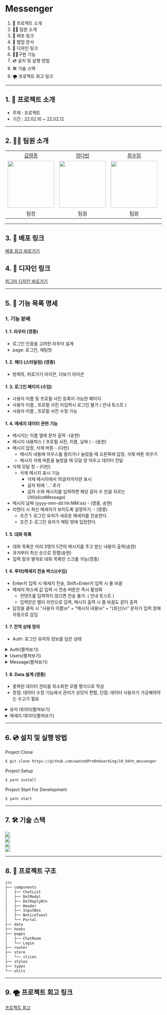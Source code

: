 # Messenger

1. 💁 프로젝트 소개
2. 👋🏻 팀원 소개
3. 🔗 배포 링크
4. 📄 협업 문서
5. 🌈 디자인 링크
6. 👩‍💻구현 기능
7. 💿 설치 및 실행 방법
8. 🛠️ 기술 스택
9. 🌪 프로젝트 회고 링크

---

## 1. 💁 프로젝트 소개

- 주제 : 프로젝트
- 기간 : 22.02.10 ~ 22.02.12

---

## 2. 👋🏻 팀원 소개

<table>

  <tr align="center">
    <td><a href='https://github.com/yeongjong310'>김영종</a></td>
    <td><a href="https://github.com/b41-41">정다빈</a></td>
    <td><a href="https://github.com/leechoiswim1">최수임</a></td>
    <td><a href="https://github.com/vi2920va">이송현</a></td>
  </tr>

  <tr align="center">
    <td><img src="https://avatars.githubusercontent.com/u/39623897?v=4" width="150px"/></td>
    <td><img src="https://avatars.githubusercontent.com/u/90027202?v=4"  width="150px"/></td>
    <td><img src="https://avatars.githubusercontent.com/u/85476908?v=4" width="150px"/></td>
    <td><img src="https://avatars.githubusercontent.com/u/76679130?v=4" width="150px"/></td>

  </tr>

  <tr align="center">
  <td>팀장</td>
  <td>팀원</td>
  <td>팀원</td>
  <td>팀원</td>
  </tr>

</table>

---

## 3. 🔗 배포 링크

[배포 링크 바로가기](https://switchat.netlify.app/)

## 4. 🌈 디자인 링크

[피그마 디자인 바로가기](https://www.figma.com/file/LYhssxBbJTYhLQCtvdNITP/swift-massenger?node-id=64%3A110)

---

## 5. 📄 기능 목록 명세

### 1. 기능 분배

#### 1. 1. 라우터 (영종)

- 로그인 인증을 고려한 라우터 설계
- page: 로그인, 채팅방

#### 1. 2. 헤더 (스타일링) (영종)

- 방제목, 뒤로가기 아이콘, 더보기 아이콘

#### 1. 3. 로그인 페이지 (수임)

- 사용자 이름 및 프로필 사진 등록이 가능한 페이지
- 사용자 이름 , 프로필 사진 미입력시 로그인 불가 ( 안내 토스트 )
- 사용자 이름 , 프로필 사진 수정 가능

#### 1. 4. 메세지 데이터 관련 기능

- 메시지는 이름 옆에 문자 출력 -(송현)
- 메시지 내용박스 ( 프로필 사진, 이름, 날짜 ) - (송현)
- 메시지 답장, 삭제 버튼 - (다빈)
  - 메시지 내용에 마우스를 올리거나 눌렀을 때 오른쪽에 답장, 삭제 버튼 띄우기
  - 메시지 삭제 버튼을 눌렀을 때 모달 창 띄우고 데이터 전달
- 삭제 모달 창 - (다빈)
  - 삭제 메시지 표시 기능
    - 삭제 메시지에서 10글자까지만 표시
    - 글자 뒤에 ‘...’ 추가
    - 글자 수와 메시지를 입력하면 해당 글자 수 만큼 자르는 Util(sliceMessage)
- 메시지 날짜 (yyyy-mm-dd hh:MM:ss) - (영종, 송현)
- 리렌더 시 최신 메세지가 보이도록 설정하기. - (영종)
  - 조건 1: 로그인 유저가 새로운 메세지를 전송한다.
  - 조건 2: 로그인 유저가 채팅 방에 입장한다.

#### 1. 5. 대화 목록

- 대화 목록은 미리 3명이 5건의 메시지를 주고 받는 내용이 출력(송현)
- 과거부터 최신 순으로 정렬(송현)
- 입력 창과 별개로 대화 목록만 스크롤 가능(영종)

#### 1. 6. 푸터(메세지 전송 박스)(수임)

- Enter키 입력 시 메세지 전송, Shift+Enter키 입력 시 줄 바꿈
- 메세지 박스에 값 입력 시 전송 버튼은 즉시 활성화
  - 컨텐츠를 입력하지 않으면 전송 불가. ( 안내 토스트 )
  - 입력란은 멀티 라인으로 입력, 메시지 출력 시 줄 바꿈도 같이 출력
- 답장을 클릭 시 "사용자 이름\n" + "메시지 내용\n" + "(회신)\n" 문자가 입력 창에 자동으로 삽입

#### 1. 7. 전역 상태 정의

- Auth: 로그인 유저의 정보를 담은 상태

<details>
<summary>Auth(펼쳐보기)</summary>
<div markdown="1">

```tsx
interface Auth {
  userId: number | null;
  userName: string | null;
  avatarURL: string;
}
```

</div>
</details>

<details>
<summary>Users(펼쳐보기)</summary>
<div markdown="1">
- Users: 채팅방에 참여한 유저 정보를 담은 상태

```tsx
interface User {
  userId: number;
  userName: string;
  avatarURL: string;
}

type UserS = User[];
```

</div>
</details>

<details>
<summary>Message(펼쳐보기)</summary>
<div markdown="1">

- message: 채팅방에서 대화한 메세지를 담은 상태

```tsx
interface Message {
  id: number;
  createAt: number;
  userId: number;
  message: string;
}

type Messages = Message[];
```

</div>
</details>

#### 1. 8. Data 설계 (영종)

- 중복된 데이터 관리를 최소화한 모델 형식으로 작성
- 장점: 데이터 수정 기능에서 관리가 상당히 편함, 단점: 데이터 사용자가 가공해야하는 수고가 필요

<details>
<summary>유저 데이터(펼쳐보기)</summary>
<div markdown="1">

```tsx
// users
const users = [
  {
    userId: 1,
    userName: '임수',
    avatarURL: `${process.env.REACT_APP_ASSET_PATH}/defaultUserImg.png`,
  },
  {
    userId: 2,
    userName: '송현',
    avatarURL: `${process.env.REACT_APP_ASSET_PATH}/defaultUserImg.png`,
  },
  {
    userId: 3,
    userName: '빈다',
    avatarURL: `${process.env.REACT_APP_ASSET_PATH}/defaultUserImg.png`,
  },
];
```

</div>
</details>

<details>
<summary>메세지 데이터(펼쳐보기)</summary>
<div markdown="1">

```tsx
// messages

const messages = [
  {
    id: 1000,
    createAt: 1644492766000,
    userId: 1,
    message: '안녕~',
  },
  {
    id: 1001,
    createAt: 1644492996000,
    userId: 2,
    message: '응 임수야~',
  },
  {
    id: 1002,
    createAt: 1644494116000,
    userId: 3,
    message: '앗 금지!',
  },
  {
    id: 1003,
    createAt: 1644494000000,
    userId: 1,
    message: '너무해 ㅠㅠ',
  },
  {
    id: 1004,
    createAt: 1644620008989,
    userId: 3,
    message: '😋',
  },
];
```

</div>
</details>

---

## 6. 💿 설치 및 실행 방법

Project Clone

```bash
$ git clone https://github.com/wantedPreOnboarding/19_04th_messenger
```

Project Setup

```bash
$ yarn install
```

Project Start For Development

```bash
$ yarn start
```

---

## 7. 🛠️ 기술 스택

<div>
  <img src="https://img.shields.io/badge/react-61DAFB?style=for-the-badge&logo=react&logoColor=black"/>
</div>

<div>
  <img src="https://img.shields.io/badge/-typescript-blue?style=for-the-badge"/>
</div>

<div>
  <img src="https://img.shields.io/badge/-styled--Components-red?style=for-the-badge"/>
</div>

<div>
  <img src="https://img.shields.io/badge/git-flow-brightgreen?style=for-the-badge&logo"/>
</div>

---

## 8. 🌲 프로젝트 구조

```HTML
src
├── components
│   ├── ChatList
│   ├── DelModal
│   ├── DelReplyBtn
│   ├── Header
│   ├── InputBox
│   ├── NoticeToast
│   └── Portal
├── data
├── hooks
├── pages
│   ├── ChatRoom
│   └── Login
├── router
├── store
│   └── slices
├── styles
├── types
└── utils
```

---

## 9. 🌪 프로젝트 회고 링크

[프로젝트 회고](https://smiling-player-37b.notion.site/2-2-9f5bb26a018744c0900f3ac450c9d935)
